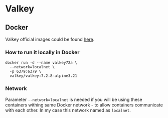 Valkey
=

## Docker

Valkey official images could be found [here](https://hub.docker.com/r/valkey/valkey).

### How to run it locally in Docker

```shell
docker run -d --name valkey72a \
  --network=localnet \
  -p 6379:6379 \
  valkey/valkey:7.2.8-alpine3.21
```

### Network

Parameter `--network=localnet` is needed if you will be using these containers withing same Docker network - to allow
containers communicate with each other. In my case this network named as `localnet`.
